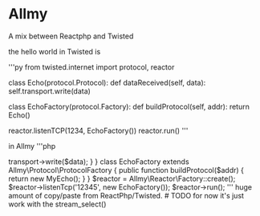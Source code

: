 Allmy
=====

A mix between Reactphp and Twisted

the hello world in Twisted is

'''py
from twisted.internet import protocol, reactor

class Echo(protocol.Protocol):
    def dataReceived(self, data):
        self.transport.write(data)

class EchoFactory(protocol.Factory):
    def buildProtocol(self, addr):
        return Echo()

reactor.listenTCP(1234, EchoFactory())
reactor.run()
'''

in Allmy
'''php
<?php

require __DIR__.'/../vendor/autoload.php';


class MyEcho extends Allmy\Protocol\BaseProtocol {
    public function dataReceived($data) {
        $this->transport->write($data);
    }
}

class EchoFactory extends Allmy\Protocol\ProtocolFactory {
    public function buildProtocol($addr)
    {
        return new MyEcho();
    }
}

$reactor = Allmy\Reactor\Factory::create();
$reactor->listenTcp('12345', new EchoFactory());
$reactor->run();
'''

huge amount of copy/paste from ReactPhp/Twisted.

# TODO
for now it's just work with the stream_select()
